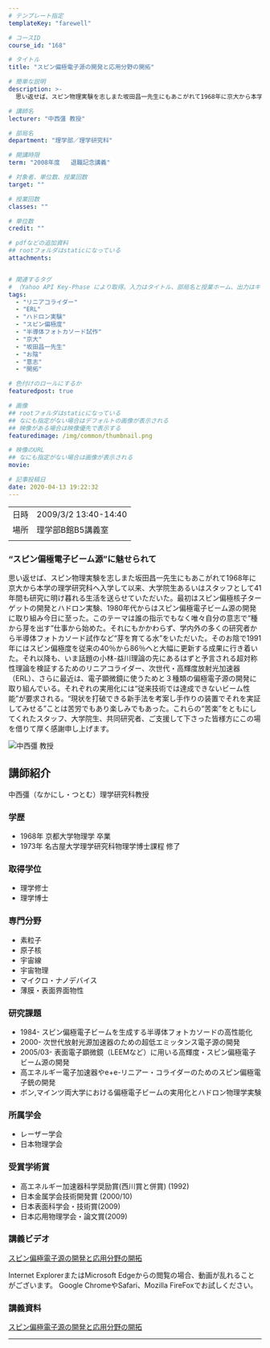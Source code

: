 ```yaml
---
# テンプレート指定
templateKey: "farewell"

# コースID
course_id: "168"

# タイトル
title: "スピン偏極電子源の開発と応用分野の開拓"

# 簡単な説明
description: >-
  思い返せば、スピン物理実験を志しまた坂田昌一先生にもあこがれて1968年に京大から本学の理学研究科へ入学して以来、大学院生あるいはスタッフとして41年間も研究に明け暮れる生活を送 ....

# 講師名
lecturer: "中西彊 教授"

# 部局名
department: "理学部／理学研究科"

# 開講時限
term: "2008年度	退職記念講義"

# 対象者、単位数、授業回数
target: ""

# 授業回数
classes: ""

# 単位数
credit: ""

# pdfなどの追加資料
## rootフォルダはstaticになっている
attachments:


# 関連するタグ
# （Yahoo API Key-Phase により取得。入力はタイトル、部局名と授業ホーム、出力はキーフレーズ（tags））
tags:
  - "リニアコライダー"
  - "ERL"
  - "ハドロン実験"
  - "スピン偏極度"
  - "半導体フォトカソード試作"
  - "京大"
  - "坂田昌一先生"
  - "お陰"
  - "意志"
  - "開拓"

# 色付けのロールにするか
featuredpost: true

# 画像
## rootフォルダはstaticになっている
## なにも指定がない場合はデフォルトの画像が表示される
## 映像がある場合は映像優先で表示する
featuredimage: /img/common/thumbnail.png

# 映像のURL
## なにも指定がない場合は画像が表示される
movie: 

# 記事投稿日
date: 2020-04-13 19:22:32
---
```


|   |   |
|---|---|
| 日時 | 2009/3/2  13:40-14:40 |
| 場所 | 理学部B館B5講義室 |
|   |   |


<!--
<h3>
スピン偏極電子源の開発と応用分野の開拓
</h3>

<p>
中西彊 理学研究科教授 退職記念講義
</p>

<h3>後輩へのメッセージ</h3>

{flvplay path=""}
-->

### “スピン偏極電子ビーム源”に魅せられて

思い返せば、スピン物理実験を志しまた坂田昌一先生にもあこがれて1968年に京大から本学の理学研究科へ入学して以来、大学院生あるいはスタッフとして41年間も研究に明け暮れる生活を送らせていただいた。最初はスピン偏極核子ターゲットの開発とハドロン実験、1980年代からはスピン偏極電子ビーム源の開発に取り組み今日に至った。このテーマは誰の指示でもなく唯々自分の意志で“種から芽を出す”仕事から始めた。それにもかかわらず、学内外の多くの研究者から半導体フォトカソード試作など“芽を育てる水”をいただいた。そのお陰で1991年にはスピン偏極度を従来の40％から86％へと大幅に更新する成果に行き着いた。それ以降も、いま話題の小林-益川理論の先にあるはずと予言される超対称性理論を検証するためのリニアコライダー、次世代・高輝度放射光加速器（ERL）、さらに最近は、電子顕微鏡に使うためと３種類の偏極電子源の開発に取り組んでいる。それぞれの実用化には“従来技術では達成できないビーム性能”が要求される。“現状を打破できる新手法を考案し手作りの装置でそれを実証してみせる”ことは苦労でもあり楽しみでもあった。これらの“苦楽”をともにしてくれたスタッフ、大学院生、共同研究者、ご支援して下さった皆様方にこの場を借りて厚く感謝申し上げます。



![中西彊 教授](https://ocw.nagoya-u.jp/files/168/s_nakanishi.jpg) 
## 講師紹介

中西彊（なかにし・つとむ）理学研究科教授

### 学歴

* 1968年 京都大学物理学 卒業
* 1973年 名古屋大学理学研究科物理学博士課程 修了

### 取得学位

* 理学修士
* 理学博士

### 専門分野

* 素粒子
* 原子核
* 宇宙線
* 宇宙物理
* マイクロ・ナノデバイス
* 薄膜・表面界面物性

### 研究課題

* 1984- スピン偏極電子ビームを生成する半導体フォトカソードの高性能化
* 2000-  次世代放射光源加速器のための超低エミッタンス電子源の開発
* 2005/03- 表面電子顕微鏡（LEEMなど）に用いる高輝度・スピン偏極電子ビーム源の開発
* 高エネルギー電子加速器やe+e-リニアー・コライダーのためのスピン偏極電子銃の開発
* ボン,マインツ両大学における偏極電子ビームの実用化とハドロン物理学実験

### 所属学会

* レーザー学会
* 日本物理学会

### 受賞学術賞

* 高エネルギー加速器科学奨励賞(西川賞と併賞) (1992)
* 日本金属学会技術開発賞 (2000/10)
* 日本表面科学会・技術賞(2009)
* 日本応用物理学会・論文賞(2009)


### 講義ビデオ

[スピン偏極電子源の開発と応用分野の開拓](https://nuvideo.media.nagoya-u.ac.jp/embed/323302cc9928533a80e0e915dca92c524ad3020c)

Internet ExplorerまたはMicrosoft Edgeからの閲覧の場合、動画が乱れることがございます。
Google ChromeやSafari、Mozilla FireFoxでお試しください。

### 講義資料

[スピン偏極電子源の開発と応用分野の開拓](https://ocw.nagoya-u.jp/files/168/nakanishi_siryo.pdf) 



-----